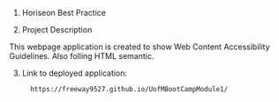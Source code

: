 1. Horiseon Best Practice

2. Project Description

 This webpage application is created to show Web Content Accessibility Guidelines. Also folling HTML semantic. 

3. Link to deployed application:

         https://freeway9527.github.io/UofMBootCampModule1/






